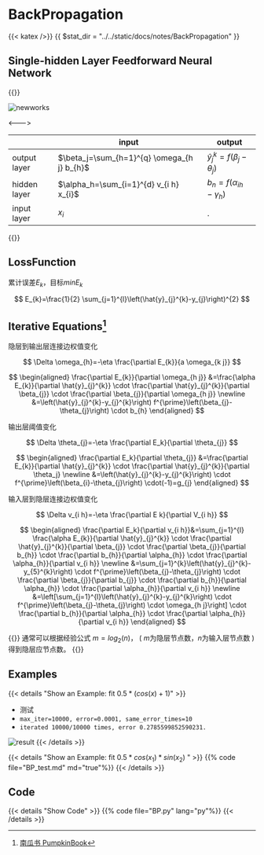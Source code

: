 # BackPropagation

{{< katex />}}
{{ $stat_dir = "../../static/docs/notes/BackPropagation" }}

<!--more-->

## Single-hidden Layer Feedforward Neural Network

{{<columns>}}

![newworks](https://i.loli.net/2021/05/14/DkUCvadouE8mQW7.png)

<--->

|              | input                                       | output                                               |
| ------------ | ------------------------------------------- | ---------------------------------------------------- |
| output layer | $\beta_j=\sum_{h=1}^{q} \omega_{h j} b_{h}$ | $\hat{y}_{j}^{k}=f\left(\beta_{j}-\theta_{j}\right)$ |
| hidden layer | $\alpha_h=\sum_{i=1}^{d} v_{i h} x_{i}$     | $b_{n}=f\left(\alpha_{i h}-\gamma_{h}\right)$        |
| input layer  | $x_i$                                       | .                                                    |

{{</columns>}}

## LossFunction

累计误差$E_k$，目标$min E_k$

$$
 E_{k}=\frac{1}{2} \sum_{j=1}^{l}\left(\hat{y}_{j}^{k}-y_{j}\right)^{2}
$$

## Iterative Equations[^1]

隐层到输出层连接边权值变化

$$
 \Delta \omega_{h}=-\eta \frac{\partial E_{k}}{a \omega_{k j}}
$$

$$
 \begin{aligned}
 \frac{\partial E_{k}}{\partial \omega_{h j}} &=\frac{\alpha E_{k}}{\partial \hat{y}_{j}^{k}} \cdot \frac{\partial \hat{y}_{j}^{k}}{\partial \beta_{j}} \cdot \frac{\partial \beta_{j}}{\partial \omega_{h j}} \newline
 &=\left(\hat{y}_{j}^{k}-y_{j}^{k}\right) f^{\prime}\left(\beta_{j}-\theta_{j}\right) \cdot b_{h}
 \end{aligned}
$$

输出层阈值变化

$$
 \Delta \theta_{j}=-\eta \frac{\partial E_k}{\partial \theta_{j}}
$$

$$
 \begin{aligned} \frac{\partial E_k}{\partial \theta_{j}} &=\frac{\partial E_{k}}{\partial \hat{y}_{j}^{k}} \cdot \frac{\partial \hat{y}_{j}^{k}}{\partial \theta_j} \newline
 &=\left(\hat{y}_{j}^{k}-y_{j}^{k}\right) \cdot f^{\prime}\left(\beta_{i}-\theta_{j}\right) \cdot(-1)=g_{j}
 \end{aligned}
$$

输入层到隐层连接边权值变化

$$
 \Delta v_{i h}=-\eta \frac{\partial E k}{\partial V_{i h}}
$$

$$
\begin{aligned}
 \frac{\partial E_k}{\partial v_{i h}}&=\sum_{j=1}^{l} \frac{\alpha E_{k}}{\partial \hat{y}_{j}^{k}} \cdot \frac{\partial \hat{y}_{j}^{k}}{\partial \beta_{j}} \cdot \frac{\partial \beta_{j}}{\partial b_{h}} \cdot \frac{\partial b_{h}}{\partial \alpha_{h}} \cdot \frac{\partial \alpha_{h}}{\partial v_{i h}} \newline
 &=\sum_{j=1}^{k}\left(\hat{y}_{j}^{k}-y_{5}^{k}\right) \cdot f^{\prime}\left(\beta_{j}-\theta_{j}\right) \cdot \frac{\partial \beta_{j}}{\partial b_{j}} \cdot \frac{\partial b_{h}}{\partial \alpha_{h}} \cdot \frac{\partial \alpha_{h}}{\partial v_{i h}} \newline
 &=\left[\sum_{j=1}^{l}\left(\hat{y}_{j}^{k}-y_{j}^{k}\right) \cdot f^{\prime}\left(\beta_{j}-\theta_{j}\right) \cdot \omega_{h j}\right] \cdot \frac{\partial b_{h}}{\partial \alpha_{h}} \cdot \frac{\partial \alpha_{h}}{\partial v_{i h}}
 \end{aligned}
$$

{{<hint info >}}
通常可以根据经验公式 $m=log_2 ( n )$， ( $m$为隐层节点数，$n$为输入层节点数 ) 得到隐层应节点数。
{{</hint>}}

## Examples

{{< details "Show an Example: fit $0.5*(cos(x)+1)$" >}}

- 测试
- `max_iter=10000, error=0.0001, same_error_times=10`
- `iterated 10000/10000 times, error 0.2785599852590231.`

![result](https://i.loli.net/2021/05/14/JQSwWaP6RHD4Xn7.png)
{{< /details >}}

{{< details "Show an Example: fit $0.5*cos(x_1)*sin(x_2)$ " >}}
{{% code file="BP_test.md" md="true"%}}
{{< /details >}}

## Code

{{< details "Show Code" >}}
{{% code file="BP.py" lang="py"%}}
{{< /details >}}

[^1]: [南瓜书 PumpkinBook](https://datawhalechina.github.io/pumpkin-book/#/chapter5/chapter5)

